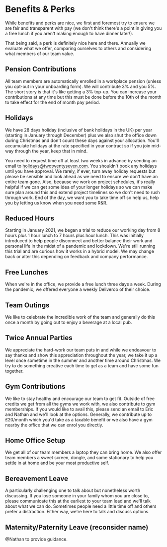 # Benefits & Perks

While benefits and perks are nice, we first and foremost try to ensure we are fair and transparent with pay (we don't think there's a point in giving you a free lunch if you aren't making enough to have dinner later!). 

That being said, a perk is definitely nice here and there. Annually we evaluate what we offer, comparing ourselves to others and considering what members of our team value. 

## Pension Contributions

All team members are automatically enrolled in a workplace pension (unless you opt-out in your onboarding form). We will contribute 3% and you 5%. The short story is that it's like getting a 3% top-up. You can increase your contributions at any time but this must be done before the 10th of the month to take effect for the end of month pay period. 

## Holidays

We have 28 days holiday (inclusive of bank holidays in the UK) per year (starting in January through December) plus we also shut the office down during Christmas and don't count these days against your allocation. You'll accumulate holidays at the rate specified in your contract so if you join mid-way through the year, keep that in mind. 

You need to request time off at least two weeks in advance by sending an email to holidays@twotwentyseven.com. You shouldn't book any holidays until you have approval. We rarely, if ever, turn away holiday requests but please be sensible and look ahead as we need to ensure we don't have an entire team gone. Also, because we work on project schedules, it's really helpful if we can get some idea of your longer holidays so we can make sure plan around this and extend project timelines so we don't need to rush through work. End of the day, we want you to take time off so help us, help you by letting us know when you need some R&R. 

## Reduced Hours

Starting in January 2021, we began a trial to reduce our working day from 8 hours plus 1 hour lunch to 7 hours plus hour lunch. This was initially introduced to help people disconnect and better balance their work and personal life in the midst of a pandemic and lockdown. We're still running this trial and are curious how it works in a hybrid model. We may change back or alter this depending on feedback and company performance. 

## Free Lunches

When we're in the office, we provide a free lunch three days a week. During the pandemic, we offered everyone a weekly Deliveroo of their choice. 

## Team Outings

We like to celebrate the incredible work of the team and generally do this once a month by going out to enjoy a beverage at a local pub. 

## Twice Annual Parties

We appreciate the hard-work our team puts in and while we endeavour to say thanks and show this appreciation throughout the year, we take it up a level once sometime in the summer and another time around Christmas. We try to do something creative each time to gel as a team and have some fun together. 

## Gym Contributions

We like to stay healthy and encourage our team to get fit. Outside of free credits we get from all the gyms we work with, we also contribute to gym memberships. If you would like to avail this, please send an email to Eric and Nathan and we'll look at the options. Generally, we contribute up to £20/month which you'd take as a taxable benefit or we also have a gym nearby the office that we can enrol you directly. 

## Home Office Setup

We get all of our team members a laptop they can bring home. We also offer team members a sweet screen, dongle, and some stationary to help you settle in at home and be your most productive self. 

## Bereavement Leave

A particularly challenging one to talk about but nonetheless worth discussing. If you lose someone in your family whom you are close to, please communicate this at the earliest to your team lead and we'll talk about what we can do. Sometimes people need a little time off and others prefer a distraction. Either way, we're here to talk and discuss options. 

## Maternity/Paternity Leave (reconsider name)

@Nathan to provide guidance. 


